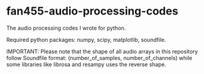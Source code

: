 # fan455-audio-processing-codes
The audio processing codes I wrote for python.

Required python packages: numpy, scipy, matplotlib, soundfile.

IMPORTANT: Please note that the shape of all audio arrays in this repository follow Soundfile format: (number_of_samples, number_of_channels) while some libraries like librosa and resampy uses the reverse shape.
